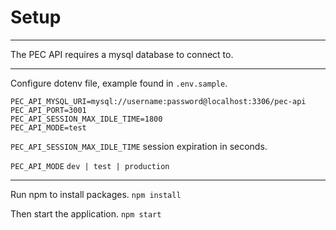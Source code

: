 # Setup

---

The PEC API requires a mysql database to connect to.

---

Configure dotenv file, example found in `.env.sample`.
```dotenv
PEC_API_MYSQL_URI=mysql://username:password@localhost:3306/pec-api
PEC_API_PORT=3001
PEC_API_SESSION_MAX_IDLE_TIME=1800
PEC_API_MODE=test
```

`PEC_API_SESSION_MAX_IDLE_TIME` session expiration in seconds.

`PEC_API_MODE` `dev | test | production`

---

Run npm to install packages. `npm install`

Then start the application. `npm start`
